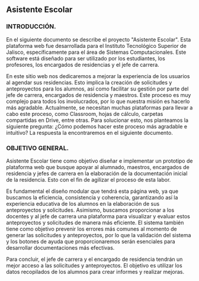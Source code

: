 ## Asistente Escolar
###  INTRODUCCIÓN.

En el siguiente documento se describe el proyecto "Asistente Escolar". Esta
plataforma web fue desarrollada para el Instituto Tecnológico Superior de Jalisco, específicamente para el área de Sistemas Computacionales. Este software está diseñado para ser utilizado por los estudiantes, los profesores, los encargados de residencias y el jefe de carrera.

En este sitio web nos dedicaremos a mejorar la experiencia de los usuarios al
agendar sus residencias. Esto implica la creación de solicitudes y anteproyectos
para los alumnos, así como facilitar su gestión por parte del jefe de carrera,
encargados de residencia y maestros. Este proceso es muy complejo para todos los
involucrados, por lo que nuestra misión es hacerlo más agradable. Actualmente, se
necesitan muchas plataformas para llevar a cabo este proceso, como Classroom,
hojas de cálculo, carpetas compartidas en Drive, entre otras. Para solucionar esto, nos planteamos la siguiente pregunta: ¿Cómo podemos hacer este proceso más
agradable e intuitivo? La respuesta la encontraremos en el siguiente documento.

### OBJETIVO GENERAL.
Asistente Escolar tiene como objetivo diseñar e implementar un prototipo de plataforma web que busque apoyar al alumnado, maestros, encargados de residencia y jefes de carrera en la elaboración de la documentación inicial de la residencia. Esto con el fin de agilizar el proceso de esta labor.

Es fundamental el diseño modular que tendrá esta página web, ya que buscamos la eficiencia, consistencia y coherencia, garantizando así la experiencia educativa de los alumnos en la elaboración de sus anteproyectos y solicitudes. Asimismo, buscamos proporcionar a los docentes y al jefe de carrera una plataforma para visualizar y evaluar estos anteproyectos y solicitudes de manera más eficiente.
El sistema también tiene como objetivo prevenir los errores más comunes al momento de generar las solicitudes y anteproyectos, por lo que la validación del sistema y los botones de ayuda que proporcionaremos serán esenciales para desarrollar documentaciones más efectivas.

Para concluir, el jefe de carrera y el encargado de residencia tendrán un mejor acceso a las solicitudes y anteproyectos. El objetivo es utilizar los datos recopilados de los alumnos para crear informes y realizar mejoras.
